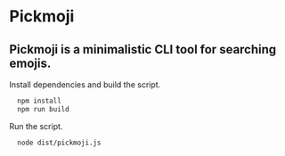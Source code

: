 # Pickmoji

## Pickmoji is a minimalistic CLI tool for searching emojis.

Install dependencies and build the script.

```bash
  npm install
  npm run build
```

Run the script.

```bash
  node dist/pickmoji.js
```

